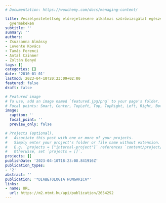 ```yaml
---
# Documentation: https://wowchemy.com/docs/managing-content/

title: Veszélyeztetettség előrejelzésére alkalmas szűrővizsgálat egészséges és elhízott
  gyermekeken
subtitle: ''
summary: ''
authors:
- Zsuzsanna Almássy
- Levente Kovács
- Tamás Ferenci
- Antal Czinner
- Zoltán Benyó
tags: []
categories: []
date: '2010-01-01'
lastmod: 2023-04-10T20:23:09+02:00
featured: false
draft: false

# Featured image
# To use, add an image named `featured.jpg/png` to your page's folder.
# Focal points: Smart, Center, TopLeft, Top, TopRight, Left, Right, BottomLeft, Bottom, BottomRight.
image:
  caption: ''
  focal_point: ''
  preview_only: false

# Projects (optional).
#   Associate this post with one or more of your projects.
#   Simply enter your project's folder or file name without extension.
#   E.g. `projects = ["internal-project"]` references `content/project/deep-learning/index.md`.
#   Otherwise, set `projects = []`.
projects: []
publishDate: '2023-04-10T18:23:08.841916Z'
publication_types:
- '2'
abstract: ''
publication: '*DIABETOLOGIA HUNGARICA*'
links:
- name: URL
  url: https://m2.mtmt.hu/api/publication/2654292
---
```

